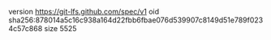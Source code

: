 version https://git-lfs.github.com/spec/v1
oid sha256:878014a5c16c938a164d22fbb6fbae076d539907c8149d51e789f0234c57c868
size 5525
